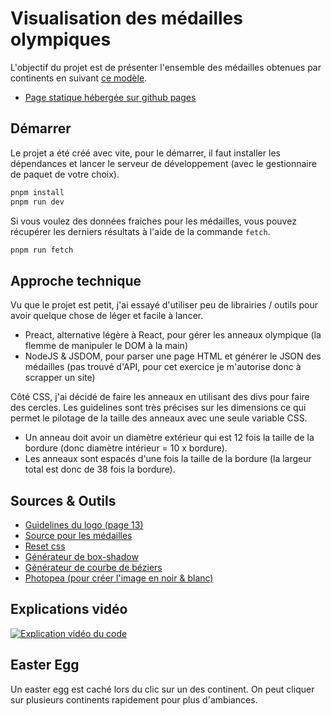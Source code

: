# Visualisation des médailles olympiques

L'objectif du projet est de présenter l'ensemble des médailles obtenues par continents en suivant [ce modèle](https://dribbble.com/shots/16149730--Olympic-medals-per-continent-in-Rio-2016). 

- [Page statique hébergée sur github pages](https://grafikart.github.io/olympics-medals/)

## Démarrer

Le projet a été créé avec vite, pour le démarrer, il faut installer les dépendances et lancer le serveur de développement (avec le gestionnaire de paquet de votre choix).

```bash
pnpm install
pnpm run dev
```

Si vous voulez des données fraiches pour les médailles, vous pouvez récupérer les derniers résultats à l'aide de la commande `fetch`.

```bash
pnpm run fetch
```

## Approche technique

Vu que le projet est petit, j'ai essayé d'utiliser peu de librairies / outils pour avoir quelque chose de léger et facile à lancer.

- Preact, alternative légère à React, pour gérer les anneaux olympique (la flemme de manipuler le DOM à la main)
- NodeJS & JSDOM, pour parser une page HTML et générer le JSON des médailles (pas trouvé d'API, pour cet exercice je m'autorise donc à scrapper un site)

Côté CSS, j'ai décidé de faire les anneaux en utilisant des divs pour faire des cercles. Les guidelines sont très précises sur les dimensions ce qui permet le pilotage de la taille des anneaux avec une seule variable CSS.

- Un anneau doit avoir un diamètre extérieur qui est 12 fois la taille de la bordure (donc diamètre intérieur = 10 x bordure).
- Les anneaux sont espacés d'une fois la taille de la bordure (la largeur total est donc de 38 fois la bordure).

## Sources & Outils

- [Guidelines du logo (page 13)](https://stillmed.olympics.com/media/Documents/International-Olympic-Committee/Olympic-brand/Olympic-Brand-Guidelines.pdf)
- [Source pour les médailles](https://www.olympiandatabase.com/index.php?id=180770&L=1)
- [Reset css](https://github.com/elad2412/the-new-css-reset)
- [Générateur de box-shadow](https://shadows.brumm.af/)
- [Générateur de courbe de béziers](https://cubic-bezier.com/#.49,1.67,.26,.92)
- [Photopea (pour créer l'image en noir & blanc)](https://www.photopea.com/)

## Explications vidéo

[![Explication vidéo du code](http://img.youtube.com/vi/zw_Z0CuYOV8/0.jpg)](http://www.youtube.com/watch?v=zw_Z0CuYOV8)

## Easter Egg

Un easter egg est caché lors du clic sur un des continent. On peut cliquer sur plusieurs continents rapidement pour plus d'ambiances.
